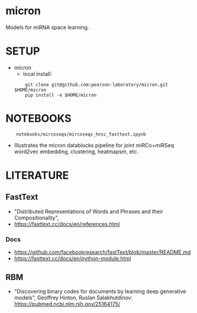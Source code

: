 # micron
Models for miRNA space learning.

# SETUP
* micron
    - local install: 
    ```
        git clone git@github.com:pearson-laboratory/micron.git $HOME/micron
        pip install -e $HOME/micron
    ```

# NOTEBOOKS
```
    notebooks/mircoseqs/mircoseqs_hnsc_fasttext.ipynb
```
* Illustrates the micron datablocks pipeline for joint miRCo+miRSeq word2vec embedding, clustering, heatmapsm, etc.



# LITERATURE
## FastText
* "Distributed Representations of Words and Phrases and their Compositionality", 
* https://fasttext.cc/docs/en/references.html
### Docs
* https://github.com/facebookresearch/fastText/blob/master/README.md
* https://fasttext.cc/docs/en/python-module.html


## RBM
* "Discovering binary codes for documents by learning deep generative models", Geoffrey Hinton, Ruslan Salakhutdinov: https://pubmed.ncbi.nlm.nih.gov/25164175/

